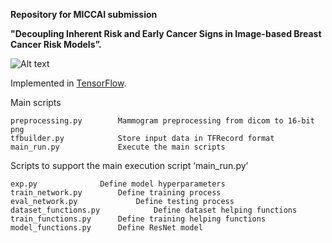 **Repository for MICCAI submission**

**"Decoupling Inherent Risk and Early Cancer Signs in Image-based Breast Cancer Risk Models”.** 

![Alt text](https://github.com/yueliukth/decoupling_breast_cancer/master/main_plot.png?raw=true)

Implemented in [TensorFlow](https://www.tensorflow.org/).

Main scripts

	preprocessing.py		Mammogram preprocessing from dicom to 16-bit png
	tfbuilder.py 			Store input data in TFRecord format
	main_run.py 			Execute the main scripts 

Scripts to support the main execution script ‘main_run.py’

	exp.py 				Define model hyperparameters 
	train_network.py		Define training process
	eval_network.py		        Define testing process
	dataset_functions.py	        Define dataset helping functions
	train_functions.py		Define training helping functions
	model_functions.py		Define ResNet model
